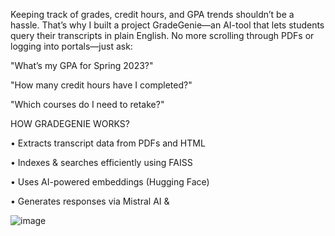 Keeping track of grades, credit hours, and GPA trends shouldn’t be a hassle. That’s why I built a project GradeGenie—an AI-tool that lets students query their transcripts in plain English. No more scrolling through PDFs or logging into portals—just ask:



 "What’s my GPA for Spring 2023?"

 "How many credit hours have I completed?"

 "Which courses do I need to retake?"



HOW GRADEGENIE WORKS?

• Extracts transcript data from PDFs and HTML

• Indexes & searches efficiently using FAISS

• Uses AI-powered embeddings (Hugging Face)

• Generates responses via Mistral AI & 

![image](https://github.com/user-attachments/assets/51f7d936-1d6a-4096-a60e-33fc8753138d)


